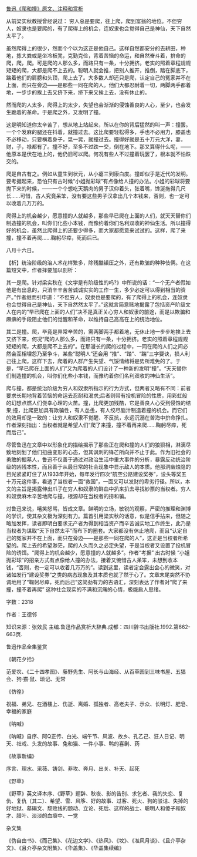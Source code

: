[鲁迅《爬和撞》原文、注释和赏析](https://www.vrrw.net/wx/9696.html)

从前梁实秋教授曾经说过： 穷人总是要爬，往上爬，爬到富翁的地位。不但穷人，奴隶也是要爬的，有了爬得上的机会，连奴隶也会觉得自己是神仙，天下自然太平了。

虽然爬得上的很少，然而个个以为这正是他自己。这样自然都安分的去耕田，种地，拣大粪或是坐冷板凳，克勤克俭，背着苦恼的命运，和自然奋斗着，拚命的爬，爬，爬。可是爬的人那么多，而路只有一条，十分拥挤。老实的照着章程规规矩矩的爬，大都是爬不上去的。聪明人就会推，把别人推开，推倒，踏在脚底下，踹着他们的肩膀和头顶，爬上去了。大多数人却还只是爬，认定自己的冤家并不在上面，而只在旁边——是那些一同在爬的人。他们大都忍耐着一切，两脚两手都着地，一步步的挨上去又挤下来，挤下来又挨上去，没有休止的。

然而爬的人太多，爬得上的太少，失望也会渐渐的侵蚀善良的人心，至少，也会发生跪着的革命。于是爬之外，又发明了撞。

这是明知道你太辛苦了，想从地上站起来，所以在你的背后猛然的叫一声：撞罢。一个个发麻的腿还在抖着，就撞过去。这比爬要轻松得多，手也不必用力，膝盖也不必移动，只要横着身子，晃一晃，就撞过去。撞得好就是五十万元大洋，妻，财，子，禄都有了。撞不好，至多不过跌一交，倒在地下。那又算得什么呢，——他原本是伏在地上的，他仍旧可以爬。何况有些人不过撞着玩罢了，根本就不怕跌交的。

爬是自古有之。例如从童生到状元，从小瘪三到康白度。撞却似乎是近代的发明。要考据起来，恐怕只有古时候“小姐抛彩球”有点像给人撞的办法。小姐的彩球将要抛下来的时候，——一个个想吃天鹅肉的男子汉仰着头，张着嘴，馋涎拖得几尺长……可惜，古人究竟呆笨，没有要这些男子汉拿出几个本钱来，否则，也一定可以收着几万万的。

爬得上的机会越少，愿意撞的人就越多，那些早已爬在上面的人们，就天天替你们制造撞的机会，叫你们化些小本钱，而豫约着你们名利双收的神仙生活。所以撞得好的机会，虽然比爬得上的还要少得多，而大家都愿意来试试的。这样，爬了来撞，撞不着再爬……鞠躬尽瘁，死而后已。

八月十六日。



【析】统治阶级的治人术花样繁多，除残酷镇压之外，还有欺骗的种种伎俩。在这篇短文中，作者择要加以剖析：

其一是爬。针对梁实秋在《文学是有阶级性的吗?》中所说的话：“一个无产者假如他是有出息的，只消辛辛苦苦诚诚实实的工作一生，多少必定可以得到相当的资产。”作者继而引申道：“不但穷人，奴隶也是要爬的，有了爬得上的机会，连奴隶也会觉得自己是神仙，天下自然然太平了。”这就言简意赅地揭露了包括资产阶级文人在内的“早已爬在上面的人们”决不是真正关心穷人和奴隶的前途，而是以欺骗和麻痹的手段阻止他们的觉醒和革命，以维持自己高高在上的统治地位。

其二是撞。爬，毕竟是异常辛苦的，需两脚两手都着地，无休止地一步步地挨上去又挤下来，何况“爬的人那么多，而路只有一条，十分拥挤。老实的照着章程规规矩矩的爬，大都是爬不上去的”。在那漫长的爬的过程中，一同在爬的人们之间必然会互相埋怨乃至争斗，某些“聪明人”还会用 “推”、“踏”、“踹”三字要诀，损人利己往上爬。这样下去，爬着的人群产生失望、气馁情绪将是势所难免的了。于是，“早已爬在上面的人们”又为爬着的人们设计了一种新的发明“撞”。“天天替你们制造撞的机会，叫你们化些小本钱，而豫约着你们名利双收的神仙生活”。

爬与撞，都是统治阶级为穷人和奴隶所指示的行为方式，但两者又略有不同：前者要求长期地背着苦恼的命运去忍耐和渴求;后者则带有投机冒险的性质，用彩虹般的幻想点燃人们侥幸心理的火苗。撞，比爬更加残酷，它是善良人心受到侵蚀的结果;撞，比爬更加具有欺骗性，有人怂恿，有人绞尽脑汁制造着撞的机会。而它们的效用却是一致的：让穷人和奴隶不觉醒、不反抗，永远沉溺在苦海中拚命挣扎。作者深刻指出：当权者就是希望人们“爬了来撞，撞不着再来爬……鞠躬尽瘁，死而后己”。

尽管鲁迅在文章中以形象化的描绘揭示了那些正在爬和撞的人们的狼狈相，淋漓尽致地刻划了他们扭曲变形的心态，但其讽刺的锋芒所向并不止于此。作为旧社会的勇敢的掘墓人，鲁迅不仅善于通过对政治生活中重大事件的分析，暴露反动统治阶级的凶残本性，而且善于从最日常的社会现象中显示敌人的本质。他那洞幽烛隐的目光紧紧盯住了从1933年开始，每年发行四次“航空公路建设奖券”，设头等奖五十万元这件事，看透了当权者一面“救国”，一面又可以发财的卑劣行径。所以，本文的主旨是揭露伸出爪子在穷人和奴隶的鲜血中扒来扒去寻找钞票的当权者。穷人和奴隶麻木辛苦地爬与撞，根源却在当权者的捞和骗。

对鲁迅来说，嘻笑怒骂，皆成文章。鲜明的立场，敏锐的观察，严密的推理和渊博的学识，使其杂文极为深刻有力。篇首引用梁实秋的话意，似是信手拈来，但随之略加发挥，读者即明白要求无产者为得到相当资产而辛苦诚实地工作终生，此乃是当权者为谋取“天下自然太平”而布下的圈套。大家都没有休止地爬，而且“认定自己的冤家并不在上面，而只在旁边——是那些一同在爬的人”，这正是当权者所希望的。爬上去的希望渺茫，爬的人久而久之必定失望，于是当权者又设置了投机冒险的诱饵。“爬得上的机会越少，愿意撞的人就越多”。作者“考据” 出古时候 “小姐抛彩球”的招亲方式有点像给人撞的办法，接着又惋惜古人呆笨，未想到收本钱，“否则，也一定可以收着几万万的”。读到这里，读者定会露出会心的微笑，对诸如发行“建设奖券”之类的病态现象及其本质也就了然于心了。文章末尾突然不协调地用了“鞠躬尽瘁，死而后己”这简劲有力的古语汇，深刻表达了作者对“爬了来撞，撞不着再爬” 这种社会现实的不满和沉痛的心情，极能启人思绪。

字数：2318

作者：王德邻

知识来源：张效民 主编.鲁迅作品赏析大辞典.成都：四川辞书出版社.1992.第662-663页.

鲁迅作品全集鉴赏

《朝花夕拾》

范爱农、《二十四孝图》、藤野先生、阿长与山海经、从百草园到三味书屋、五猖会、狗·猫·鼠、琐记、无常

《仿徨》

祝福、弟兄、在酒楼上、伤逝、离婚、孤独者、高老夫子、示众、长明灯、肥皂、幸福的家庭

《呐喊》

《呐喊》自序、阿Q正传、白光、端午节、风波、故乡、孔乙己、狂人日记、明天、社戏、头发的故事、兔和猫、一件小事、鸭的喜剧、药

《故事新编》

序言、理水、采薇、铸剑、非攻、奔月、出关、补天、起死

《野草》

《野草》英文译本序、《野草》题辞、秋夜、影的告别、求乞者、我的失恋、复仇、复仇〔其二〕、希望、雪、风筝、好的故事、过客、死火、狗的驳诘、失掉的好地狱、墓碣文、颓败线的颤动、立论、死后、这样的战士、聪明人和傻子和奴才、腊叶、淡淡的血痕中、一觉

杂文集

《伪自由书》、《而己集》、《花边文学》、《热风》、《坟》、《准风月谈》、《且介亭杂文》、《且介亭杂文附集》、《华盖集》、《华盖集续编》

